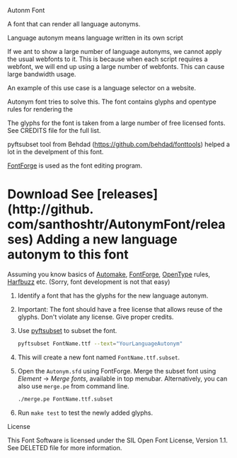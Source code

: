 Autonm Font

A font that can render all language autonyms.

Language autonym means language written in its own script

If we ant to show a large number of language autonyms, we cannot apply
the usual webfonts to it. This is because when
each script requires a webfont, we will end up using a large number of
webfonts. This can cause large bandwidth usage.

An example of this use case is a language selector on a website.

Autonym font tries to solve this. The font contains glyphs and opentype rules
for rendering the 

The glyphs for the font is taken from a large number of free licensed fonts.
See CREDITS file for the full list.

pyftsubset tool from Behdad (https://github.com/behdad/fonttools) helped a lot
in the develpment of this font.

[FontForge](http://fontforge.github.io/) is used as the font editing program.

Download
See [releases](http://github. com/santhoshtr/AutonymFont/releases)
Adding a new language autonym to this font
==========================================

Assuming you know basics of [Automake](http://www.gnu.org/software/automake/), [FontForge](http://fontforge.github.io/), [OpenType](http://en.wikipedia.org/wiki/OpenType) rules, [Harfbuzz](http://www.freedesktop.org/wiki/Software/HarfBuzz/) etc.
(Sorry, font development is not that easy)

1. Identify a font that has the glyphs for the new language autonym.

2. Important: The font should have a free license that allows reuse of the
glyphs. Don't violate any license. Give proper credits.

3. Use [pyftsubset](https://github.com/behdad/fonttools) to subset the font.

	```bash
	pyftsubset FontName.ttf --text="YourLanguageAutonym"
	```

4. This will create a new font named ```FontName.ttf.subset```.

5. Open the ```Autonym.sfd``` using FontForge. Merge the subset font using *Element* -> *Merge fonts*, available in top menubar. Alternatively, you can also use ```merge.pe``` from command line.

	```bash
	./merge.pe FontName.ttf.subset
	```

6. Run ```make test``` to test the newly added glyphs.

License


This Font Software is licensed under the SIL Open Font License, Version 1.1.
See DELETED file for more information.
